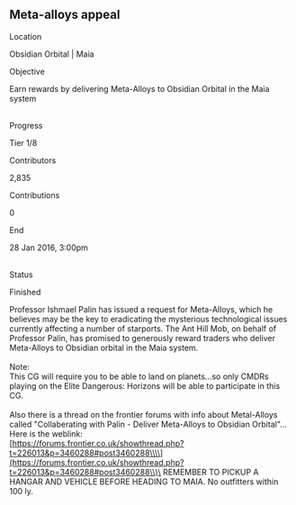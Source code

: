 ## Meta-alloys appeal

Location

Obsidian Orbital \| Maia

Objective

Earn rewards by delivering Meta-Alloys to Obsidian Orbital in the Maia
system

\
Progress

Tier 1/8

Contributors

2,835

Contributions

0

End

28 Jan 2016, 3:00pm

\
Status

Finished

Professor Ishmael Palin has issued a request for Meta-Alloys, which he
believes may be the key to eradicating the mysterious technological
issues currently affecting a number of starports. The Ant Hill Mob, on
behalf of Professor Palin, has promised to generously reward traders who
deliver Meta-Alloys to Obsidian orbital in the Maia system.\
\
Note:\
This CG will require you to be able to land on planets...so only CMDRs
playing on the Elite Dangerous: Horizons will be able to participate in
this CG.\
\
Also there is a thread on the frontier forums with info about
Metal-Alloys called \"Collaberating with Palin - Deliver Meta-Alloys to
Obsidian Orbital\"...\
Here is the weblink:\
[https://forums.frontier.co.uk/showthread.php?t=226013&p=3460288#post3460288\\\\](https://forums.frontier.co.uk/showthread.php?t=226013&p=3460288#post3460288\\)\
REMEMBER TO PICKUP A HANGAR AND VEHICLE BEFORE HEADING TO MAIA. No
outfitters within 100 ly.
